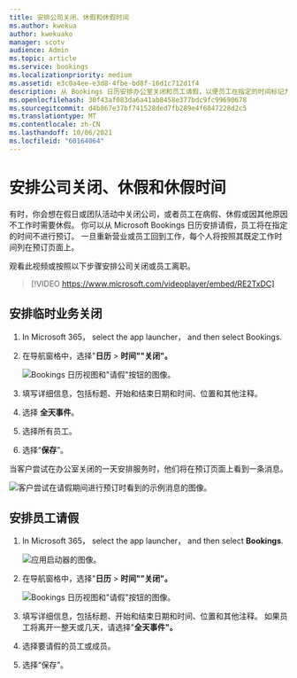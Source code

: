 ```yaml
---
title: 安排公司关闭、休假和休假时间
ms.author: kwekua
author: kwekuako
manager: scotv
audience: Admin
ms.topic: article
ms.service: bookings
ms.localizationpriority: medium
ms.assetid: e3c0a4ee-e3d8-4fbe-bd8f-16d1c712d1f4
description: 从 Bookings 日历安排办公室关闭和员工请假，以便员工在指定的时间标记为不进行预订。
ms.openlocfilehash: 30f43af083da6a41ab8458e377bdc9fc99690678
ms.sourcegitcommit: d4b867e37bf741528ded7fb289e4f6847228d2c5
ms.translationtype: MT
ms.contentlocale: zh-CN
ms.lasthandoff: 10/06/2021
ms.locfileid: "60164064"
---
```

# <a name="schedule-business-closures-time-off-and-vacation-time"></a>安排公司关闭、休假和休假时间

有时，你会想在假日或团队活动中关闭公司，或者员工在病假、休假或因其他原因不工作时需要休假。 你可以从 Microsoft Bookings 日历安排请假，员工将在指定的时间不进行预订。 一旦重新营业或员工回到工作，每个人将按照其既定工作时间列在预订页面上。

观看此视频或按照以下步骤安排公司关闭或员工离职。

> [!VIDEO https://www.microsoft.com/videoplayer/embed/RE2TxDC]

## <a name="schedule-ad-hoc-business-closures"></a>安排临时业务关闭

1. In Microsoft 365， select the app launcher， and then select Bookings.

1. 在导航窗格中，选择"**日历** \> **时间""关闭"。**

   ![Bookings 日历视图和"请假"按钮的图像。](../media/bookings-calendar-timeoff.png)

1. 填写详细信息，包括标题、开始和结束日期和时间、位置和其他注释。

1. 选择 **全天事件**。

1. 选择所有员工。

1. 选择“**保存**”。

当客户尝试在办公室关闭的一天安排服务时，他们将在预订页面上看到一条消息。

   ![客户尝试在请假期间进行预订时看到的示例消息的图像。](../media/bookings-timeoff-message.png)

## <a name="schedule-employee-time-off"></a>安排员工请假

1. In Microsoft 365， select the app launcher， and then select **Bookings**.

   ![应用启动器的图像。](../media/bookings-applauncher.png)

1. 在导航窗格中，选择"**日历** \> **时间""关闭"。**

   ![Bookings 日历视图和"请假"按钮的图像。](../media/bookings-calendar-timeoff.png)

1. 填写详细信息，包括标题、开始和结束日期和时间、位置和其他注释。 如果员工将离开一整天或几天，请选择"**全天事件"。**

1. 选择要请假的员工或成员。

1. 选择“保存”。

